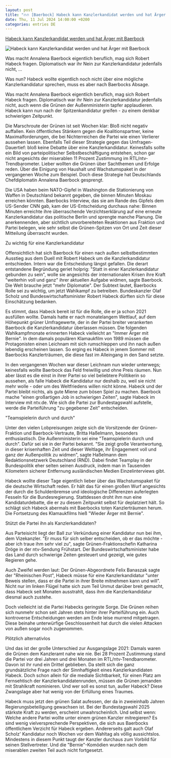 ```yaml
---
layout: post
title: "🔥🔥 [Baerbock] Habeck kann Kanzlerkandidat werden und hat Ärger mit Baerbock"
date: Thu, 11 Jul 2024 14:00:00 +0200
categories: entries DE
---
```

[Habeck kann Kanzlerkandidat werden und hat Ärger mit Baerbock](https://www.n-tv.de/politik/Habeck-kann-Kanzlerkandidat-werden-und-hat-Arger-mit-Baerbock-article25080374.html)

![Habeck kann Kanzlerkandidat werden und hat Ärger mit Baerbock](https://bilder1.n-tv.de/img/incoming/crop25081052/8231328140-cImg_16_9-w1200/471965086.jpg)

Was macht Annalena Baerbock eigentlich beruflich, mag sich Robert Habeck fragen. Diplomatisch war ihr Nein zur Kanzlerkandidatur jedenfalls nicht, ...

Was nun? Habeck wollte eigentlich noch nicht über eine mögliche Kanzlerkandidatur sprechen, muss es aber nach Baerbocks Absage.

Was macht Annalena Baerbock eigentlich beruflich, mag sich Robert Habeck fragen. Diplomatisch war ihr Nein zur Kanzlerkandidatur jedenfalls nicht, auch wenn die Grünen der Außenministerin tapfer applaudieren. Habeck kann nun nach der Spitzenkandidatur greifen - zu einem denkbar schwierigen Zeitpunkt.

Die Marschroute der Grünen ist seit Wochen klar: Bloß nicht negativ auffallen. Kein öffentliches Stänkern gegen die Koalitionspartner, keine Maximalforderungen, die bei Nichterreichen die Partei wie einen Verlierer aussehen lassen. Ebenfalls Teil dieser Strategie gegen das Umfragen-Dauertief: bloß keine Debatte über eine Kanzlerkandidatur. Keinesfalls sollte ein Bild von parteipolitischer Selbstbeschäftigung entstehen, schon gar nicht angesichts der miserablen 11 Prozent Zustimmung im RTL/ntv-Trendbarometer. Lieber wollten die Grünen über Sachthemen und Erfolge reden. Über die Einigung von Haushalt und Wachstumspaket in der vergangenen Woche zum Beispiel. Doch diese Strategie hat Deutschlands Chefdiplomatin Annalena Baerbock gesprengt.

Die USA haben beim NATO-Gipfel in Washington die Stationierung von Waffen in Deutschland bekannt gegeben, die binnen Minuten Moskau erreichen könnten. Baerbocks Interview, das sie am Rande des Gipfels dem US-Sender CNN gab, kam der US-Entscheidung durchaus nahe: Binnen Minuten erreichte ihre überraschende Verzichtserklärung auf eine erneute Kanzlerkandidatur das politische Berlin und sprengte manche Planung. Die anerkennenden, aber sichtlich unvorbereiteten Reaktionen aus Fraktion und Partei belegen, wie sehr selbst die Grünen-Spitzen von Ort und Zeit dieser Mitteilung überrascht wurden.

Zu wichtig für eine Kanzlerkandidatur

Offensichtlich hat sich Baerbock für einen nach außen selbstbestimmten Ausstieg aus dem Duell mit Robert Habeck um die Kanzlerkandidatur entschieden. Intern war die Entscheidung längst gefallen. Die derart entstandene Begründung geriet holprig: "Statt in einer Kanzlerkandidatur gebunden zu sein", wolle sie angesichts der internationalen Krisen ihre Kraft "weiterhin voll und ganz" ihrer aktuellen Aufgabe widmen, sagte Baerbock. Die Welt brauche jetzt "mehr Diplomatie". Der Subtext lautet, Baerbocks Rolle sei zu wichtig, um jetzt Wahlkampf zu betreiben. Bundeskanzler Olaf Scholz und Bundeswirtschaftsminister Robert Habeck dürften sich für diese Einschätzung bedanken.

Es stimmt, dass Habeck bereit ist für die Rolle, die er ja schon 2021 ausfüllen wollte. Damals hatte er nach monatelangem Wettlauf, auf dem Höhepunkt grüner Umfragewerte, der in der Partei breiter verankerten Baerbock die Kanzlerkandidatur überlassen müssen. Die folgenden Wahlkampfmonate erinnerten Habeck vielleicht an "Immer Ärger mit Bernie". In dem damals populären Klamaukfilm von 1989 müssen die Protagonisten einen Leichnam mit sich rumschleppen und ihn nach außen lebendig erscheinen lassen. So erging es Habeck in jenem Sommer mit Baerbocks Kanzlerträumen, die diese fast im Alleingang in den Sand setzte.

In den vergangenen Wochen war dieser Leichnam nun wieder unterwegs; keinesfalls wollte Baerbock das Feld freiwillig und ohne Preis räumen. Nun aber lässt es die einst in ihrer Partei so viel beliebtere Politikerin so aussehen, als falle Habeck die Kandidatur nur deshalb zu, weil sie nicht mehr wolle - oder um des Weltfriedens willen nicht könne. Habeck und der Partei bleibt nichts, als gute Miene zum bösen Spiel zu machen. Baerbock mache "einen großartigen Job in schwierigen Zeiten", sagte Habeck im Interview mit ntv.de. Wie sich die Partei zur Bundestagswahl aufstelle, werde die Parteiführung "zu gegebener Zeit" entscheiden.

"Teamspielerin durch und durch"

Unter den vielen Lobpreisungen zeigte sich die Vorsitzende der Grünen-Fraktion und Baerbock-Vertraute, Britta Haßelmann, besonders enthusiastisch. Die Außenministerin sei eine "Teamspielerin durch und durch". Dafür sei sie in der Partei bekannt. "Sie zeigt große Verantwortung, in dieser krisenhaften Zeit und dieser Weltlage, ihr Engagement voll und ganz der Außenpolitik zu widmen", sagte Haßelmann dem Redaktionsnetzwerk Deutschland (RND). Dabei findet Teamplay in der Bundespolitik eher selten seinen Ausdruck, indem man in Tausenden Kilometern sicherer Entfernung ausländischen Medien Einzelinterviews gibt.

Habeck wollte dieser Tage eigentlich lieber über das Wachstumspaket für die deutsche Wirtschaft reden. Er hält das für einen großen Wurf angesichts der durch die Schuldenbremse und ideologische Differenzen auferlegten Fesseln für die Bundesregierung. Stattdessen droht ihm nun eine Kandidaturdebatte, die er zu diesem Zeitpunkt selbst für deplatziert hält. So schlägt sich Habeck abermals mit Baerbocks toten Kanzlerträumen herum. Die Fortsetzung des Klamaukfilms hieß "Wieder Ärger mit Bernie".

Stützt die Partei ihn als Kanzlerkandidaten?

Aus Parteisicht liegt der Ball zur Verkündung einer Kandidatur nun bei ihm, dem Vizekanzler. "Er muss für sich selber entscheiden, ob er das möchte - aber ich traue ihm sehr viel zu", sagte Grünen-Fraktionschefin Katharina Dröge in der ntv-Sendung Frühstart. Der Bundeswirtschaftsminister habe das Land durch schwierige Zeiten gesteuert und gezeigt, wie gutes Regieren gehe.

Auch Zweifel werden laut: Der Grünen-Abgeordnete Felix Banaszak sagte der "Rheinischen Post", Habeck müsse für eine Kanzlerkandidatur "unter Beweis stellen, dass er die Partei in ihrer Breite mitnehmen kann und will". Nicht nur im linken Flügel hatte sich zum Teil Unmut darüber breit gemacht, dass Habeck seit Monaten ausstrahlt, dass ihm die Kanzlerkandidatur diesmal auch zustehe.

Doch vielleicht ist die Partei Habecks geringste Sorge. Die Grünen reihen sich nunmehr schon seit Jahren stets hinter ihrer Parteiführung ein. Auch kontroverse Entscheidungen werden am Ende leise murrend mitgetragen. Diese beinahe unterwürfige Geschlossenheit hat durch die vielen Attacken von außen sogar noch zugenommen.

Plötzlich alternativlos

Und das ist der große Unterschied zur Ausgangslage 2021: Damals waren die Grünen dem Kanzleramt nahe wie nie. Bei 28 Prozent Zustimmung stand die Partei vor drei Jahren und drei Monaten im RTL/ntv-Trendbarometer. Davon ist ihr rund ein Drittel geblieben. Da stellt sich die ganz grundsätzliche Frage nach der Sinnhaftigkeit eines Kanzlerkandidaten Habeck. Doch schon allein für die mediale Sichtbarkeit, für einen Platz am Fernsehtisch der Kanzlerkandidatenrunden, müssen die Grünen jemanden mit Strahlkraft nominieren. Und wer soll es sonst tun, außer Habeck? Diese Zwangslage aber hat wenig von der Erfüllung eines Traumes.

Habeck muss jetzt den grünen Salat aufessen, der da in zweieinhalb Jahren Regierungsbeteiligung gewachsen ist. Bei der Bundestagswahl 2025 stärkste Kraft zu werden, erscheint unwahrscheinlich. Und selbst wenn: Welche andere Partei wollte unter einem grünen Kanzler mitregieren? Es sind wenig vielversprechende Perspektiven, die sich aus Baerbocks öffentlichem Verzicht für Habeck ergeben. Andererseits galt auch Olaf Scholz' Kandidatur noch Wochen vor dem Wahltag als völlig aussichtslos. Mindestens in diesem Punkt taugt der Kanzler durchaus zum Vorbild für seinen Stellvertreter. Und die "Bernie"-Komödien wurden nach dem miserablen zweiten Teil auch nicht fortgesetzt.

